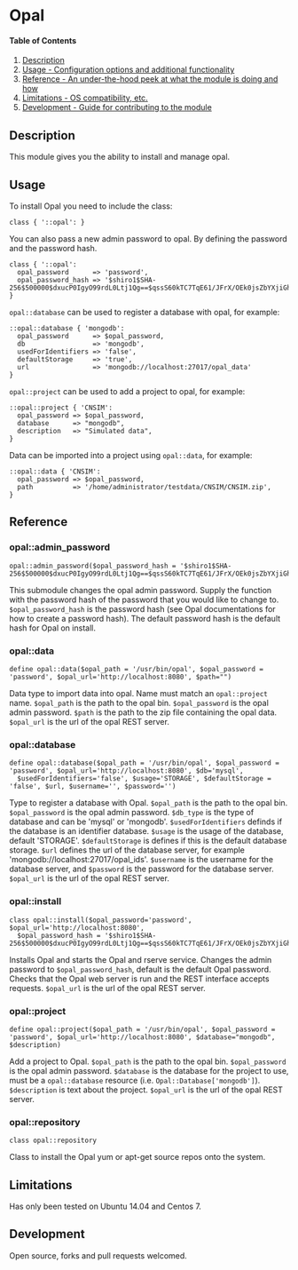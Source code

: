 # Opal

#### Table of Contents

1. [Description](#description)
1. [Usage - Configuration options and additional functionality](#usage)
1. [Reference - An under-the-hood peek at what the module is doing and how](#reference)
1. [Limitations - OS compatibility, etc.](#limitations)
1. [Development - Guide for contributing to the module](#development)

## Description

This module gives you the ability to install and manage opal. 

## Usage

To install Opal you need to include the class:

```puppet
class { '::opal': }
```

You can also pass a new admin password to opal. By defining the password and the password hash.

```puppet
class { '::opal':
  opal_password      => 'password', 
  opal_password_hash => '$shiro1$SHA-256$500000$dxucP0IgyO99rdL0Ltj1Qg==$qssS60kTC7TqE61/JFrX/OEk0jsZbYXjiGhR7/t+XNY=',
}
```

`opal::database` can be used to register a database with opal, for example:

```puppet
::opal::database { 'mongodb':
  opal_password      => $opal_password,
  db                 => 'mongodb',
  usedForIdentifiers => 'false',
  defaultStorage     => 'true',
  url                => 'mongodb://localhost:27017/opal_data'
}
```

`opal::project` can be used to add a project to opal, for example:
 
```puppet
::opal::project { 'CNSIM':
  opal_password => $opal_password,
  database      => "mongodb",
  description   => "Simulated data",
}
```
    
Data can be imported into a project using `opal::data`, for example:

```puppet
::opal::data { 'CNSIM':
  opal_password => $opal_password,
  path          => '/home/administrator/testdata/CNSIM/CNSIM.zip',
}
```    

## Reference

### opal::admin_password

```puppet
opal::admin_password($opal_password_hash = '$shiro1$SHA-256$500000$dxucP0IgyO99rdL0Ltj1Qg==$qssS60kTC7TqE61/JFrX/OEk0jsZbYXjiGhR7/t+XNY=') 
```
This submodule changes the opal admin password. Supply the function with the password hash of the password that
you would like to change to. `$opal_password_hash` is the password hash (see Opal documentations for how to create
a password hash). The default password hash is the default hash for Opal on install. 
 
### opal::data

```puppet
define opal::data($opal_path = '/usr/bin/opal', $opal_password = 'password', $opal_url='http://localhost:8080', $path="")
```
Data type to import data into opal. Name must match an `opal::project` name. `$opal_path` is the path to the
opal bin. `$opal_password` is the opal admin password. `$path` is the path to the zip file containing the opal
data. `$opal_url` is the url of the opal REST server.

### opal::database

```puppet
define opal::database($opal_path = '/usr/bin/opal', $opal_password = 'password', $opal_url='http://localhost:8080', $db='mysql',
  $usedForIdentifiers='false', $usage='STORAGE', $defaultStorage = 'false', $url, $username='', $password='')
```
Type to register a database with Opal. `$opal_path` is the path to the opal bin. `$opal_password` is the opal admin 
password. `$db_type` is the type of database and can be 'mysql' or 'mongodb'. `$usedForIdentifiers` definds if
the database is an identifier database. `$usage` is the usage of the database, default 'STORAGE'. `$defaultStorage` is
defines if this is the default database storage. `$url` defines the url of the database server, for example
'mongodb://localhost:27017/opal_ids'. `$username` is the username for the database server, and `$password` is the password
for the database server. `$opal_url` is the url of the opal REST server.

### opal::install

```puppet
class opal::install($opal_password='password', $opal_url='http://localhost:8080',
  $opal_password_hash = '$shiro1$SHA-256$500000$dxucP0IgyO99rdL0Ltj1Qg==$qssS60kTC7TqE61/JFrX/OEk0jsZbYXjiGhR7/t+XNY=')
```
Installs Opal and starts the Opal and rserve service. Changes the admin password to `$opal_password_hash`, default is the
default Opal password. Checks that the Opal web server is run and the REST interface accepts requests. `$opal_url` is the
url of the opal REST server.

### opal::project

```puppet
define opal::project($opal_path = '/usr/bin/opal', $opal_password = 'password', $opal_url='http://localhost:8080', $database="mongodb", $description)
```
Add a project to Opal. `$opal_path` is the path to the opal bin. `$opal_password` is the opal admin password. `$database` 
is the database for the project to use, must be a `opal::database` resource (i.e. `Opal::Database['mongodb']`). `$description` 
is text about the project. `$opal_url` is the url of the opal REST server.

### opal::repository

```puppet
class opal::repository
```
Class to install the Opal yum or apt-get source repos onto the system.

## Limitations

Has only been tested on Ubuntu 14.04 and Centos 7. 

## Development

Open source, forks and pull requests welcomed. 

